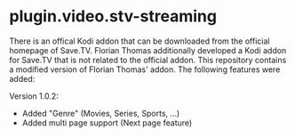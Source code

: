 # plugin.video.stv-streaming

There is an offical Kodi addon that can be downloaded from the official homepage of Save.TV. Florian Thomas additionally developed a Kodi addon for Save.TV that is not related to the official addon. This repository contains a modified version of Florian Thomas' addon. The following features were added:

Version 1.0.2:
* Added "Genre" (Movies, Series, Sports, ...)
* Added multi page support (Next page feature)
